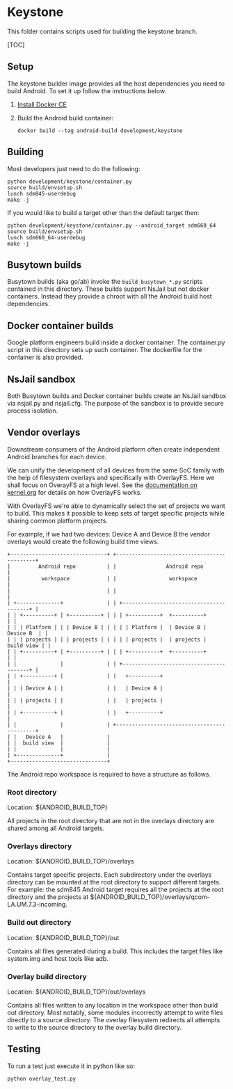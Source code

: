 # Keystone

This folder contains scripts used for building the keystone branch.

[TOC]

## Setup

The keystone builder image provides all the host dependencies
you need to build Android. To set it up follow the instructions
below.

1. [Install Docker CE](https://www.docker.com/community-edition)

1. Build the Android build container:

   ```
   docker build --tag android-build development/keystone
   ```

## Building

Most developers just need to do the following:

```
python development/keystone/container.py
source build/envsetup.sh
lunch sdm845-userdebug
make -j
```

If you would like to build a target other than the default target then:

```
python development/keystone/container.py --android_target sdm660_64
source build/envsetup.sh
lunch sdm660_64-userdebug
make -j
```

## Busytown builds

Busytown builds (aka go/ab) invoke the ```build_busytown_*.py``` scripts contained
in this directory. These builds support NsJail but not docker containers.
Instead they provide a chroot with all the Android build host dependencies.

## Docker container builds

Google platform engineers build inside a docker container. The container.py
script in this directory sets up such container. The dockerfile for the
container is also provided.

## NsJail sandbox

Both Busytown builds and Docker container builds create an NsJail sandbox via
nsjail.py and nsjail.cfg. The purpose of the sandbox is to provide secure
process isolation.

## Vendor overlays

Downstream consumers of the Android platform often create independent Android
branches for each device.

We can unify the development of all devices from the same SoC family with the help
of filesystem overlays and specifically with OverlayFS. Here we shall focus on OverayFS
at a high level. See the 
[documentation on kernel.org](https://www.kernel.org/doc/Documentation/filesystems/overlayfs.txt)
for details on how OverlayFS works.

With OverlayFS we're able to dynamically select the set of projects
we want to build. This makes it possible to keep sets of
target specific projects while sharing common platform projects.

For example, if we had two devices: Device A and Device B the vendor overlays
would create the following build time views.

```
+-------------------------------+ +--------------------------------------------+
|         Android repo          | |                Android repo                |
|          workspace            | |                 workspace                  |
|                               | |                                            |
| +--------------+              | | +----------------------------------------+ |
| | +----------+ | +----------+ | | | +----------+  +----------+             | |
| | | Platform | | | Device B | | | | | Platform |  | Device B |   Device B  | |
| | | projects | | | projects | | | | | projects |  | projects |  build view | |
| | +----------+ | +----------+ | | | +----------+  +----------+             | |
| |              |              | | +----------------------------------------+ |
| | +----------+ |              | |   +----------+                             |
| | | Device A | |              | |   | Device A |                             |
| | | projects | |              | |   | projects |                             |
| | +----------+ |              | |   +----------+                             |
| |              |              | +--------------------------------------------+
| |   Device A   |              |
| |  build view  |              |
| |              |              |
| +--------------+              |
+-------------------------------+
```

The Android repo workspace is required to have a structure as follows.

### Root directory

Location: ${ANDROID_BUILD_TOP}

All projects in the root directory that are not in the overlays
directory are shared among all Android targets.

### Overlays directory

Location: ${ANDROID_BUILD_TOP}/overlays

Contains target specific projects. Each subdirectory under the overlays
directory can be mounted at the root directory to support different targets.
For example: the sdm845 Android target requires all the projects at
the root directory and the projects at
${ANDROID_BUILD_TOP}/overlays/qcom-LA.UM.7.3-incoming.

### Build out directory

Location: ${ANDROID_BUILD_TOP}/out

Contains all files generated during a build. This includes the target files
like system.img and host tools like adb.

### Overlay build directory

Location: ${ANDROID_BUILD_TOP}/out/overlays

Contains all files written to any location in the workspace other than
build out directory.  Most notably, some modules incorrectly attempt to
write files directly to a source directory. The overlay filesystem
redirects all attempts to write to the source directory to the overlay
build directory.

## Testing

To run a test just execute it in python like so:

```
python overlay_test.py
```
